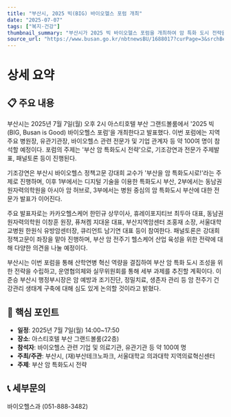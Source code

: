 ```yaml
---
title: "부산시, 2025 빅(BIG) 바이오헬스 포럼 개최"
date: "2025-07-07"
tags: ["복지·건강"]
thumbnail_summary: "부산시가 2025 빅 바이오헬스 포럼을 개최하여 암 특화 도시 전략을 논의합니다."
source_url: "https://www.busan.go.kr/nbtnewsBU/1688017?curPage=3&srchBeginDt=&srchEndDt=&srchKey=&srchText="
---
```


# 상세 요약

## 📋 주요 내용
부산시는 2025년 7월 7일(월) 오후 2시 아스티호텔 부산 그랜드볼룸에서 '2025 빅(BIG, Busan is Good) 바이오헬스 포럼'을 개최한다고 발표했다. 이번 포럼에는 지역 주요 병원장, 유관기관장, 바이오헬스 관련 전문가 및 기업 관계자 등 약 100여 명이 참석할 예정이다. 포럼의 주제는 '부산 암 특화도시 전략'으로, 기조강연과 전문가 주제발표, 패널토론 등이 진행된다.

기조강연은 부산시 바이오헬스 정책고문 강대희 교수가 '부산을 암 특화도시로!'라는 주제로 진행하며, 이후 1부에서는 디지털 기술을 이용한 특화도시 부산, 2부에서는 동남권원자력의학원을 아시아 암 허브로, 3부에서는 병원 중심의 암 특화도시 부산에 대한 전문가 발표가 이어진다.

주요 발표자로는 카카오헬스케어 한민규 상무이사, 휴레이포지티브 최두아 대표, 동남권원자력의학원 이창훈 원장, 퓨쳐켐 지대윤 대표, 부산지역암센터 조홍재 소장, 서울대학교병원 한원식 유방암센터장, 큐리언트 남기연 대표 등이 참여한다. 패널토론은 강대희 정책고문이 좌장을 맡아 진행하며, 부산 암 전주기 헬스케어 산업 육성을 위한 전략에 대해 다양한 의견을 나눌 예정이다.

부산시는 이번 포럼을 통해 산학연병 혁신 역량을 결집하여 부산 암 특화 도시 조성을 위한 전략을 수립하고, 운영협의체와 실무위원회를 통해 세부 과제를 추진할 계획이다. 이준승 부산시 행정부시장은 암 예방과 조기진단, 정밀치료, 생존자 관리 등 암 전주기 건강관리 생태계 구축에 대해 심도 있게 논의할 것이라고 밝혔다.

## 🎯 핵심 포인트
- **일정**: 2025년 7월 7일(월) 14:00~17:50
- **장소**: 아스티호텔 부산 그랜드볼룸(22층)
- **참석자**: 바이오헬스 관련 기업 및 의료기관, 유관기관 등 약 100여 명
- **주최/주관**: 부산시, (재)부산테크노파크, 서울대학교 의과대학 지역의료혁신센터
- **주제**: 부산 암 특화도시 전략

## 📞 세부문의
바이오헬스과 (051-888-3482)